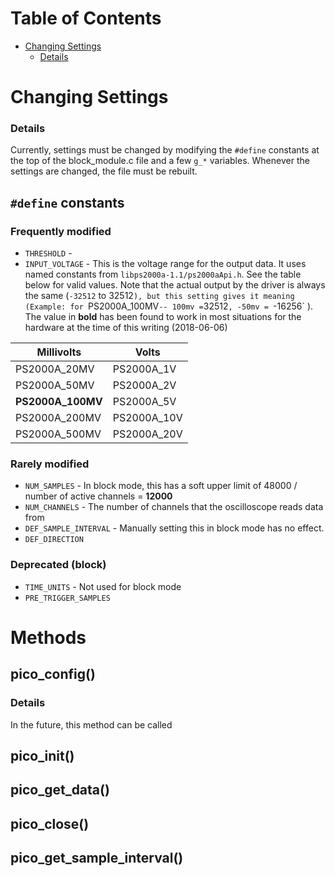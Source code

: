 # Table of Contents
- [Changing Settings](#changing-settings)
  - [Details](#details)
  

# Changing Settings
### Details
Currently, settings must be changed by modifying the `#define` constants at the top of the block_module.c file and a few `g_*` variables. Whenever the settings are changed, the file must be rebuilt.

## `#define` constants
### Frequently modified
* `THRESHOLD` - 
* `INPUT_VOLTAGE` - This is the voltage range for the output data. It uses named constants from `libps2000a-1.1/ps2000aApi.h`. See the table below for valid values. Note that the actual output by the driver is always the same (`-32512` to 32512`), but this setting gives it meaning (Example: for `PS2000A_100MV` -- 100mv = `32512`, -50mv = `-16256` ). The value in **bold** has been found to work in most situations for the hardware at the time of this writing (2018-06-06)

Millivolts    | Volts
--------------|-------------
PS2000A_20MV  | PS2000A_1V
PS2000A_50MV  | PS2000A_2V
**PS2000A_100MV** | PS2000A_5V
PS2000A_200MV | PS2000A_10V
PS2000A_500MV | PS2000A_20V

### Rarely modified
* `NUM_SAMPLES` - In block mode, this has a soft upper limit of 48000 / number of active channels = **12000**
* `NUM_CHANNELS` - The number of channels that the oscilloscope reads data from
* `DEF_SAMPLE_INTERVAL` - Manually setting this in block mode has no effect. 
* `DEF_DIRECTION`

### Deprecated (block)
* `TIME_UNITS` - Not used for block mode
* `PRE_TRIGGER_SAMPLES`


# Methods
## pico_config()
### Details
In the future, this method can be called 
## pico_init()
## pico_get_data()
## pico_close()
## pico_get_sample_interval()
